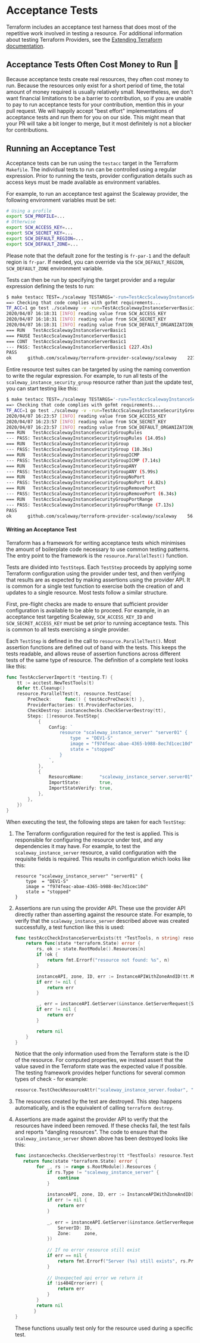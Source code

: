 # Acceptance Tests

Terraform includes an acceptance test harness that does most of the repetitive work involved in testing a resource.
For additional information about testing Terraform Providers, see the [Extending Terraform documentation](https://www.terraform.io/docs/extend/testing/index.html).

## Acceptance Tests Often Cost Money to Run 💸

Because acceptance tests create real resources, they often cost money to run.
Because the resources only exist for a short period of time, the total amount of money required is usually relatively small.
Nevertheless, we don't want financial limitations to be a barrier to contribution, so if you are unable to pay to run acceptance tests for your contribution, mention this in your pull request.
We will happily accept "best effort" implementations of acceptance tests and run them for you on our side.
This might mean that your PR will take a bit longer to merge, but it most definitely is not a blocker for contributions.

## Running an Acceptance Test

Acceptance tests can be run using the `testacc` target in the Terraform `Makefile`.
The individual tests to run can be controlled using a regular expression.
Prior to running the tests, provider configuration details such as access keys must be made available as environment variables.

For example, to run an acceptance test against the Scaleway provider, the following environment variables must be set:

```sh
# Using a profile
export SCW_PROFILE=...
# Otherwise
export SCW_ACCESS_KEY=...
export SCW_SECRET_KEY=...
export SCW_DEFAULT_REGION=...
export SCW_DEFAULT_ZONE=...
```

Please note that the default zone for the testing is `fr-par-1` and the default region is `fr-par`.
If needed, you can override via the `SCW_DEFAULT_REGION`, `SCW_DEFAULT_ZONE` environment variable.

Tests can then be run by specifying the target provider and a regular expression defining the tests to run:

```sh
$ make testacc TEST=./scaleway TESTARGS='-run=TestAccScalewayInstanceServerBasic1'
==> Checking that code complies with gofmt requirements...
TF_ACC=1 go test ./scaleway -v -run=TestAccScalewayInstanceServerBasic1 -timeout=120m -parallel=10
2020/04/07 16:18:31 [INFO] reading value from SCW_ACCESS_KEY
2020/04/07 16:18:31 [INFO] reading value from SCW_SECRET_KEY
2020/04/07 16:18:31 [INFO] reading value from SCW_DEFAULT_ORGANIZATION_ID
=== RUN   TestAccScalewayInstanceServerBasic1
=== PAUSE TestAccScalewayInstanceServerBasic1
=== CONT  TestAccScalewayInstanceServerBasic1
--- PASS: TestAccScalewayInstanceServerBasic1 (227.43s)
PASS
ok  	github.com/scaleway/terraform-provider-scaleway/scaleway	227.747s

```

Entire resource test suites can be targeted by using the naming convention to write the regular expression.
For example, to run all tests of the `scaleway_instance_security_group` resource rather than just the update test, you can start testing like this:

```sh
$ make testacc TEST=./scaleway TESTARGS='-run=TestAccScalewayInstanceSecurityGroup'
==> Checking that code complies with gofmt requirements...
TF_ACC=1 go test ./scaleway -v -run=TestAccScalewayInstanceSecurityGroup -timeout=120m -parallel=10
2020/04/07 16:23:57 [INFO] reading value from SCW_ACCESS_KEY
2020/04/07 16:23:57 [INFO] reading value from SCW_SECRET_KEY
2020/04/07 16:23:57 [INFO] reading value from SCW_DEFAULT_ORGANIZATION_ID
=== RUN   TestAccScalewayInstanceSecurityGroupRules
--- PASS: TestAccScalewayInstanceSecurityGroupRules (14.05s)
=== RUN   TestAccScalewayInstanceSecurityGroup
--- PASS: TestAccScalewayInstanceSecurityGroup (10.36s)
=== RUN   TestAccScalewayInstanceSecurityGroupICMP
--- PASS: TestAccScalewayInstanceSecurityGroupICMP (7.14s)
=== RUN   TestAccScalewayInstanceSecurityGroupANY
--- PASS: TestAccScalewayInstanceSecurityGroupANY (5.99s)
=== RUN   TestAccScalewayInstanceSecurityGroupNoPort
--- PASS: TestAccScalewayInstanceSecurityGroupNoPort (4.82s)
=== RUN   TestAccScalewayInstanceSecurityGroupRemovePort
--- PASS: TestAccScalewayInstanceSecurityGroupRemovePort (6.34s)
=== RUN   TestAccScalewayInstanceSecurityGroupPortRange
--- PASS: TestAccScalewayInstanceSecurityGroupPortRange (7.13s)
PASS
ok  	github.com/scaleway/terraform-provider-scaleway/scaleway	56.210s
```

#### Writing an Acceptance Test

Terraform has a framework for writing acceptance tests which minimises the amount of boilerplate code necessary to use common testing patterns.
The entry point to the framework is the `resource.ParallelTest()` function.

Tests are divided into `TestStep`s.
Each `TestStep` proceeds by applying some Terraform configuration using the provider under test, and then verifying that results are as expected by making assertions using the provider API.
It is common for a single test function to exercise both the creation of and updates to a single resource.
Most tests follow a similar structure.

First, pre-flight checks are made to ensure that sufficient provider configuration is available to be able to proceed.
For example, in an acceptance test targeting Scaleway, `SCW_ACCESS_KEY_ID` and `SCW_SECRET_ACCESS_KEY` must be set prior to running acceptance tests.
This is common to all tests exercising a single provider.

Each `TestStep` is defined in the call to `resource.ParallelTest()`.
Most assertion functions are defined out of band with the tests.
This keeps the tests readable, and allows reuse of assertion functions across different tests of the same type of resource.
The definition of a complete test looks like this:

```go
func TestAccServerImport(t *testing.T) {
	tt := acctest.NewTestTools(t)
	defer tt.Cleanup()
	resource.ParallelTest(t, resource.TestCase{
		PreCheck:     func() { testAccPreCheck(t) },
		ProviderFactories: tt.ProviderFactories,
		CheckDestroy: instancechecks.CheckServerDestroy(tt),
		Steps: []resource.TestStep{
			{
				Config: `
					resource "scaleway_instance_server" "server01" {
						type  = "DEV1-S"
						image = "f974feac-abae-4365-b988-8ec7d1cec10d"
						state = "stopped"
					}
				`,
			},
			{
				ResourceName:      "scaleway_instance_server.server01",
				ImportState:       true,
				ImportStateVerify: true,
			},
		},
	})
}
```

When executing the test, the following steps are taken for each `TestStep`:

1. The Terraform configuration required for the test is applied.
   This is responsible for configuring the resource under test, and any dependencies it may have.
   For example, to test the `scaleway_instance_server` resource, a valid configuration with the requisite fields is required.
   This results in configuration which looks like this:

    ```hcl
    resource "scaleway_instance_server" "server01" {
        type  = "DEV1-S"
        image = "f974feac-abae-4365-b988-8ec7d1cec10d"
        state = "stopped"
    }
    ```

1. Assertions are run using the provider API.
   These use the provider API directly rather than asserting against the resource state.
   For example, to verify that the `scaleway_instance_server` described above was created successfully, a test function like this is used:

    ```go
    func testAccCheckInstanceServerExists(tt *TestTools, n string) resource.TestCheckFunc {
    	return func(state *terraform.State) error {
    		rs, ok := state.RootModule().Resources[n]
    		if !ok {
    			return fmt.Errorf("resource not found: %s", n)
    		}
    
    		instanceAPI, zone, ID, err := InstanceAPIWithZoneAndID(tt.Meta, rs.Primary.ID)
    		if err != nil {
    			return err
    		}
    
    		_, err = instanceAPI.GetServer(&instance.GetServerRequest{ServerID: ID, Zone: zone})
    		if err != nil {
    			return err
    		}
    
    		return nil
    	}
    }
    ```

   Notice that the only information used from the Terraform state is the ID of the resource.
   For computed properties, we instead assert that the value saved in the Terraform state was the expected value if possible.
   The testing framework provides helper functions for several common types of check - for example:

    ```go
    resource.TestCheckResourceAttr("scaleway_instance_server.foobar", "server_name", testAccScalewayInstanceServerName(rInt)),
    ```

1. The resources created by the test are destroyed.
   This step happens automatically, and is the equivalent of calling `terraform destroy`.

1. Assertions are made against the provider API to verify that the resources have indeed been removed.
   If these checks fail, the test fails and reports "dangling resources".
   The code to ensure that the `scaleway_instance_server` shown above has been destroyed looks like this:

    ```go
    func instancechecks.CheckServerDestroy(tt *TestTools) resource.TestCheckFunc {
       return func(state *terraform.State) error {
            for _, rs := range s.RootModule().Resources {
                if rs.Type != "scaleway_instance_server" {
                    continue
                }
        
                instanceAPI, zone, ID, err := InstanceAPIWithZoneAndID(tt.Meta, rs.Primary.ID)
                if err != nil {
                    return err
                }
        
                _, err = instanceAPI.GetServer(&instance.GetServerRequest{
                    ServerID: ID,
                    Zone:     zone,
                })
        
                // If no error resource still exist
                if err == nil {
                    return fmt.Errorf("Server (%s) still exists", rs.Primary.ID)
                }
        
                // Unexpected api error we return it
                if !is404Error(err) {
                    return err
                }
            } 
            return nil
           }
    }
    ```

   These functions usually test only for the resource used during a specific test.
